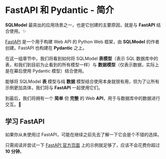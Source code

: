 # FastAPI 和 Pydantic - 简介

**SQLModel** 最突出的应用场景之一，也是它创建的主要原因，就是与 **FastAPI** 结合使用。✨

<a href="https://fastapi.tiangolo.com/" class="external-link" target="_blank">FastAPI</a> 是一个用于构建 Web API 的 Python Web 框架，由 **SQLModel** 的作者创建。FastAPI 也构建在 **Pydantic** 之上。

在这一组章节中，我们将看到如何将 SQLModel **表模型**（表示 SQL 数据库中的表，和我们到目前为止看到的所有模型一样）与 **数据模型**（仅表示数据，实际上是在幕后使用 Pydantic 模型）结合使用。

能够将 SQLModel **表** 模型与纯 **数据** 模型结合使用本身就很有用，但为了让所有示例更加具体，我们将与 **FastAPI** 一起使用它们。

到最后，我们将拥有一个 **简单** 但 **完整** 的 Web **API**，用于与数据库中的数据进行交互。🎉

## 学习 FastAPI

如果你从未使用过 FastAPI，可能在继续之前先去了解一下它会是个不错的选择。

只需阅读并尝试一下 <a href="https://fastapi.tiangolo.com/" class="external-link" target="_blank">FastAPI 官方页面</a> 上的示例就足够了，应该不会花费你超过 **10 分钟**。